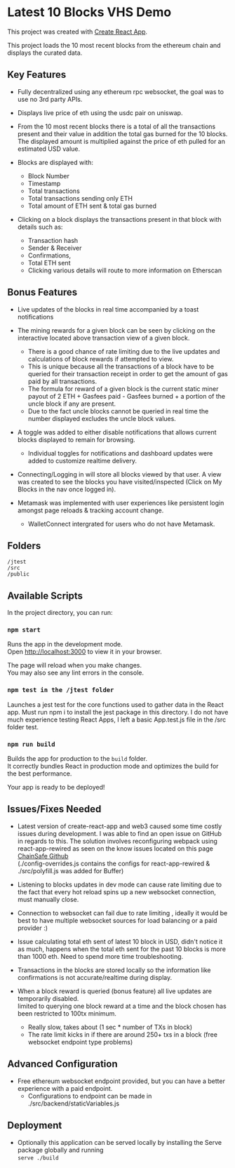 # Latest 10 Blocks VHS Demo

This project was created with [Create React App](https://github.com/facebook/create-react-app).

This project loads the 10 most recent blocks from the ethereum chain and displays the curated data.

## Key Features

- Fully decentralized using any ethereum rpc websocket, the goal was to use no 3rd party APIs.

- Displays live price of eth using the usdc pair on uniswap.

- From the 10 most recent blocks there is a total of all the transactions present and their value in addition the total gas burned for the 10 blocks. The displayed amount is multiplied against the price of eth pulled for an estimated USD value.

- Blocks are displayed with: 
    * Block Number
    * Timestamp
    * Total transactions
    * Total transactions sending only ETH
    * Total amount of ETH sent & total gas burned

- Clicking on a block displays the transactions present in that block with details such as:
    * Transaction hash
    * Sender & Receiver
    * Confirmations, 
    * Total ETH sent
    * Clicking various details will route to more information on Etherscan

## Bonus Features

- Live updates of the blocks in real time accompanied by a toast notifications

- The mining rewards for a given block can be seen by clicking on the interactive located above transaction view of a given block.
    * There is a good chance of rate limiting due to the live updates and calculations of block rewards if attempted to view.
    * This is unique because all the transactions of a block have to be queried for their transaction receipt in order to get the amount of gas paid by all transactions.
    * The formula for reward of a given block is the current static miner payout of 2 ETH + Gasfees paid - Gasfees burned + a portion of the uncle block if any are present. 
    * Due to the fact uncle blocks cannot be queried in real time the number displayed excludes the uncle block values.

- A toggle was added to either disable notifications that allows current blocks displayed to remain for browsing.
    * Individual toggles for notifications and dashboard updates were added to customize realtime delivery.

- Connecting/Logging in will store all blocks viewed by that user. A view was created to see the blocks you have visited/inspected (Click on My Blocks in the nav once logged in).

- Metamask was implemented with user experiences like persistent login amongst page reloads & tracking account change.
    * WalletConnect intergrated for users who do not have Metamask.

## Folders
```
/jtest
/src
/public
```

## Available Scripts

In the project directory, you can run:

### `npm start`

Runs the app in the development mode.\
Open [http://localhost:3000](http://localhost:3000) to view it in your browser.

The page will reload when you make changes.\
You may also see any lint errors in the console.

### `npm test in the /jtest folder`

Launches a jest test for the core functions used to gather data in the React app.
Must run npm i to install the jest package in this directory.
I do not have much experience testing React Apps, I left a basic App.test.js file in the /src folder test.

### `npm run build`

Builds the app for production to the `build` folder.\
It correctly bundles React in production mode and optimizes the build for the best performance.

Your app is ready to be deployed!

## Issues/Fixes Needed

- Latest version of create-react-app and web3 caused some time costly issues during development. I was able to find an open issue on GitHub in regards to this. The solution involves reconfiguring webpack using react-app-rewired as seen on the know issues located on this page [ChainSafe Github](https://github.com/ChainSafe/web3.js)\
(./config-overrides.js contains the configs for react-app-rewired & ./src/polyfill.js was added for Buffer)

- Listening to blocks updates in dev mode can cause rate limiting due to the fact that every hot reload spins up a new websocket connection, must manually close.

- Connection to websocket can fail due to rate limiting , ideally it would be best to have multiple websocket sources for load balancing or a paid provider :)

- Issue calculating total eth sent of latest 10 block in USD, didn't notice it as much, happens when the total eth sent for the past 10 blocks is more than 1000 eth. Need to spend more time troubleshooting.

- Transactions in the blocks are stored locally so the information like confirmations is not accurate/realtime during display.

- When a block reward is queried (bonus feature) all live updates are temporarily disabled.\
limited to querying one block reward at a time and the block chosen has been restricted to 100tx minimum.
    * Really slow, takes about (1 sec * number of TXs in block)
    * The rate limit kicks in if there are around 250+ txs in a block (free websocket endpoint type problems)

## Advanced Configuration

- Free ethereum websocket endpoint provided, but you can have a better experience with a paid endpoint.
    * Configurations to endpoint can be made in ./src/backend/staticVariables.js

## Deployment
- Optionally this application can be served locally by installing the Serve package globally and running\
`serve ./build`